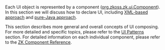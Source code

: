Each UI object is represented by a component
([org.zkoss.zk.ui.Component](https://www.zkoss.org/javadoc/latest/zk/org/zkoss/zk/ui/Component.html)). In this
section we will discuss how to declare UI, including [XML-based approach]({{site.baseurl}}/zk_dev_ref/ui_composing/zuml) and
[pure-Java approach]({{site.baseurl}}/zk_dev_ref/ui_composing/richlet).

This section describes more general and overall concepts of UI
composing. For more detailed and specific topics, please refer to the
[UI Patterns]({{site.baseurl}}/zk_dev_ref/ui_patterns) section.
For detailed information on each individual component, please refer to
the [ZK Component Reference](ZK_Component_Reference).

